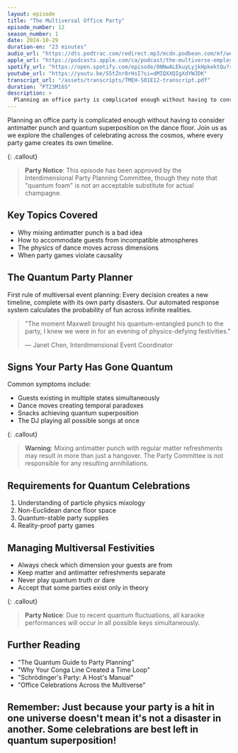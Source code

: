 ```yaml
---
layout: episode
title: "The Multiversal Office Party"
episode_number: 12
season_number: 1
date: 2024-10-29
duration-en: "23 minutes"
audio_url: "https://dts.podtrac.com/redirect.mp3/mcdn.podbean.com/mf/web/f4chuc37e3uhkcs7/E12_-_THE_Multiversal_Office_Party_-_2024-10-23_938_PMbgler.mp3"
apple_url: "https://podcasts.apple.com/ca/podcast/the-multiverse-employee-handbook/id1764134739?i=1000674830926"
spotify_url: "https://open.spotify.com/episode/0NNwALEkuyLyjkHpkektQu?si=VRcO_x1wSumhhflkH9P8uQ"
youtube_url: "https://youtu.be/S5tZnr8rHsI?si=dMIQXXQIgXdYWJDK"
transcript_url: "/assets/transcripts/TMEH-S01E12-transcript.pdf"
duration: "PT23M16S"
description: >
  Planning an office party is complicated enough without having to consider antimatter punch and quantum superposition on the dance floor. Join us as we explore the challenges of celebrating across the cosmos, where every party game creates its own timeline.
---
```


Planning an office party is complicated enough without having to consider antimatter punch and quantum superposition on the dance floor. Join us as we explore the challenges of celebrating across the cosmos, where every party game creates its own timeline.

{: .callout}
> **Party Notice**: This episode has been approved by the Interdimensional Party
> Planning Committee, though they note that "quantum foam" is not an acceptable
> substitute for actual champagne.

## Key Topics Covered
* Why mixing antimatter punch is a bad idea
* How to accommodate guests from incompatible atmospheres
* The physics of dance moves across dimensions
* When party games violate causality

## The Quantum Party Planner
First rule of multiversal event planning: Every decision creates a new timeline, complete with its own party disasters. Our automated response system calculates the probability of fun across infinite realities.

> "The moment Maxwell brought his quantum-entangled punch to the party,
> I knew we were in for an evening of physics-defying festivities."
>
> — Janet Chen, Interdimensional Event Coordinator

## Signs Your Party Has Gone Quantum
Common symptoms include:
* Guests existing in multiple states simultaneously
* Dance moves creating temporal paradoxes
* Snacks achieving quantum superposition
* The DJ playing all possible songs at once

{: .callout}
> **Warning**: Mixing antimatter punch with regular matter refreshments may result
> in more than just a hangover. The Party Committee is not responsible for any
> resulting annihilations.

## Requirements for Quantum Celebrations
1. Understanding of particle physics mixology
2. Non-Euclidean dance floor space
3. Quantum-stable party supplies
4. Reality-proof party games

## Managing Multiversal Festivities
* Always check which dimension your guests are from
* Keep matter and antimatter refreshments separate
* Never play quantum truth or dare
* Accept that some parties exist only in theory

{: .callout}
> **Party Notice**: Due to recent quantum fluctuations, all karaoke performances
> will occur in all possible keys simultaneously.

## Further Reading
* "The Quantum Guide to Party Planning"
* "Why Your Conga Line Created a Time Loop"
* "Schrödinger's Party: A Host's Manual"
* "Office Celebrations Across the Multiverse"

Remember: Just because your party is a hit in one universe doesn't mean it's not
a disaster in another. Some celebrations are best left in quantum superposition!
---
